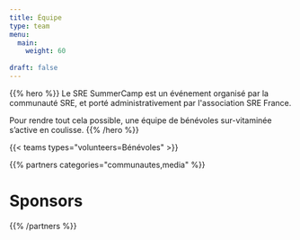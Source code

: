 ```yaml
---
title: Équipe
type: team
menu:
  main:
    weight: 60
    
draft: false
---
```


{{% hero %}}
Le SRE SummerCamp est un événement organisé par la communauté SRE, et porté administrativement par l'association SRE France.

Pour rendre tout cela possible, une équipe de bénévoles sur-vitaminée s’active en coulisse.
{{% /hero %}}

<!-- ... -->

{{< teams types="volunteers=Bénévoles" >}}

<!-- ... -->

{{% partners categories="communautes,media" %}}
# Sponsors
{{% /partners %}}
